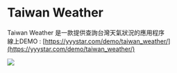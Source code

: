 # Taiwan Weather

Taiwan Weather 是一款提供查詢台灣天氣狀況的應用程序  
線上DEMO : [https://yyystar.com/demo/taiwan_weather/](https://yyystar.com/demo/taiwan_weather/)

![](https://yyystar.com/for_github/img/p02_ms.jpg)
